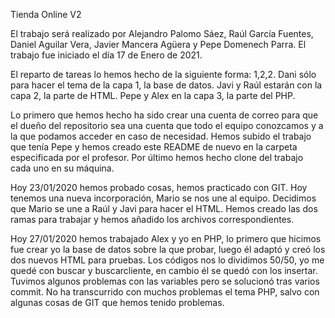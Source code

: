 Tienda Online V2

El trabajo será realizado por Alejandro Palomo Sáez, Raúl García Fuentes, Daniel Aguilar Vera, Javier Mancera Agüera y Pepe Domenech Parra.
El trabajo fue iniciado el día 17 de Enero de 2021.

El reparto de tareas lo hemos hecho de la siguiente forma: 1,2,2. Dani sólo para hacer el tema de la capa 1, la base de datos. Javi y Raúl estarán con la capa 2, la parte de HTML. Pepe y Alex en la capa 3, la parte del PHP.

Lo primero que hemos hecho ha sido crear una cuenta de correo para que el dueño del repositorio sea una cuenta que todo el equipo conozcamos y a la que podamos acceder en caso de necesidad. Hemos subido el trabajo que tenía Pepe y hemos creado este README de nuevo en la carpeta especificada por el profesor. Por último hemos hecho clone del trabajo cada uno en su máquina.

Hoy 23/01/2020 hemos probado cosas, hemos practicado con GIT. Hoy tenemos una nueva incorporación, Mario se nos une al equipo. Decidimos que Mario se une a Raúl y Javi para hacer el HTML. Hemos creado las dos ramas para trabajar y hemos añadido los archivos correspondientes. 

Hoy 27/01/2020 hemos trabajado Alex y yo en PHP, lo primero que hicimos fue crear yo la base de datos sobre la que probar, luego él adaptó y creó los dos nuevos HTML para pruebas. Los códigos nos lo dividimos 50/50, yo me quedé con buscar y buscarcliente, en cambio él se quedó con los insertar. Tuvimos algunos problemas con las variables pero se solucionó tras varios commit. No ha transcurrido con muchos problemas el tema PHP, salvo con algunas cosas de GIT que hemos tenido problemas.